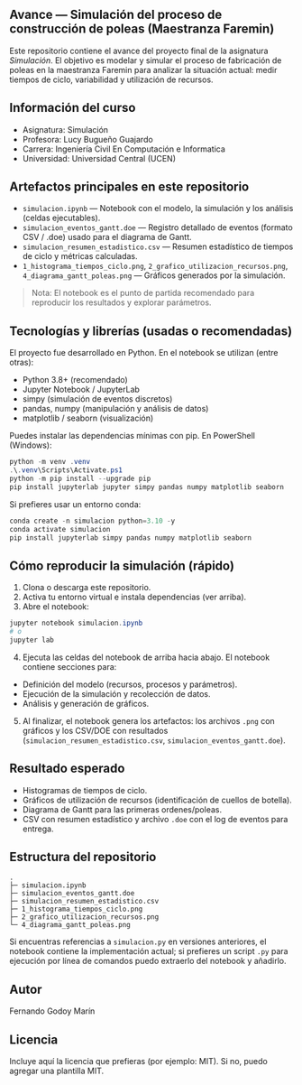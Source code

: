 ## Avance — Simulación del proceso de construcción de poleas (Maestranza Faremin)

Este repositorio contiene el avance del proyecto final de la asignatura *Simulación*. El objetivo es modelar y simular el proceso de fabricación de poleas en la maestranza Faremin para analizar la situación actual: medir tiempos de ciclo, variabilidad y utilización de recursos.

## Información del curso

- Asignatura: Simulación
- Profesora: Lucy Bugueño Guajardo
- Carrera: Ingeniería Civil En Computación e Informatica
- Universidad: Universidad Central (UCEN)

## Artefactos principales en este repositorio

- `simulacion.ipynb` — Notebook con el modelo, la simulación y los análisis (celdas ejecutables).
- `simulacion_eventos_gantt.doe` — Registro detallado de eventos (formato CSV / .doe) usado para el diagrama de Gantt.
- `simulacion_resumen_estadistico.csv` — Resumen estadístico de tiempos de ciclo y métricas calculadas.
- `1_histograma_tiempos_ciclo.png`, `2_grafico_utilizacion_recursos.png`, `4_diagrama_gantt_poleas.png` — Gráficos generados por la simulación.

> Nota: El notebook es el punto de partida recomendado para reproducir los resultados y explorar parámetros.

## Tecnologías y librerías (usadas o recomendadas)

El proyecto fue desarrollado en Python. En el notebook se utilizan (entre otras):

- Python 3.8+ (recomendado)
- Jupyter Notebook / JupyterLab
- simpy (simulación de eventos discretos)
- pandas, numpy (manipulación y análisis de datos)
- matplotlib / seaborn (visualización)

Puedes instalar las dependencias mínimas con pip. En PowerShell (Windows):

```powershell
python -m venv .venv
.\.venv\Scripts\Activate.ps1
python -m pip install --upgrade pip
pip install jupyterlab jupyter simpy pandas numpy matplotlib seaborn
```

Si prefieres usar un entorno conda:

```powershell
conda create -n simulacion python=3.10 -y
conda activate simulacion
pip install jupyterlab simpy pandas numpy matplotlib seaborn
```

## Cómo reproducir la simulación (rápido)

1. Clona o descarga este repositorio.
2. Activa tu entorno virtual e instala dependencias (ver arriba).
3. Abre el notebook:

```powershell
jupyter notebook simulacion.ipynb
# o
jupyter lab
```

4. Ejecuta las celdas del notebook de arriba hacia abajo. El notebook contiene secciones para:

- Definición del modelo (recursos, procesos y parámetros).
- Ejecución de la simulación y recolección de datos.
- Análisis y generación de gráficos.

5. Al finalizar, el notebook genera los artefactos: los archivos `.png` con gráficos y los CSV/DOE con resultados (`simulacion_resumen_estadistico.csv`, `simulacion_eventos_gantt.doe`).

## Resultado esperado

- Histogramas de tiempos de ciclo.
- Gráficos de utilización de recursos (identificación de cuellos de botella).
- Diagrama de Gantt para las primeras ordenes/poleas.
- CSV con resumen estadístico y archivo `.doe` con el log de eventos para entrega.

## Estructura del repositorio

```
.
├─ simulacion.ipynb
├─ simulacion_eventos_gantt.doe
├─ simulacion_resumen_estadistico.csv
├─ 1_histograma_tiempos_ciclo.png
├─ 2_grafico_utilizacion_recursos.png
└─ 4_diagrama_gantt_poleas.png
```

Si encuentras referencias a `simulacion.py` en versiones anteriores, el notebook contiene la implementación actual; si prefieres un script `.py` para ejecución por línea de comandos puedo extraerlo del notebook y añadirlo.

## Autor

Fernando Godoy Marín



## Licencia

Incluye aquí la licencia que prefieras (por ejemplo: MIT). Si no, puedo agregar una plantilla MIT.
